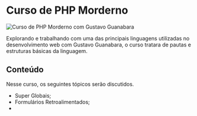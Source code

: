 # Curso de PHP Morderno

![Curso de PHP Morderno com Gustavo Guanabara]()

Explorando e trabalhando com uma das principais linguagens utilizadas no desenvolvimento web com Gustavo Guanabara, o curso tratara de pautas e estruturas básicas da linguagem.

## Conteúdo

Nesse curso, os seguintes tópicos serão discutidos.

- Super Globais;
- Formulários Retroalimentados;
- 